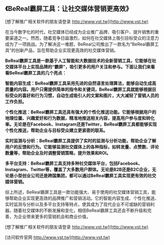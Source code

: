 ## **《BeReal霸屏工具：让社交媒体营销更高效》**

[想了解推广相关软件的朋友请登录 http://www.vst.tw](http://www.vst.tw)

在当今数字化的时代，社交媒体已经成为企业推广品牌、吸引客户、提升销售的重要渠道之一。然而，随着竞争日益激烈，如何在社交媒体上吸引目标受众的注意力成为了一项挑战。为了解决这一难题，BeReal公司推出了一款名为“BeReal霸屏工具”的创新产品，旨在帮助企业实现更高效的社交媒体营销。

**BeReal霸屏工具是一款基于人工智能和大数据技术的全新营销工具，它能够在社交媒体平台上实现品牌的“霸屏”，吸引更多的用户关注和参与。下面让我们来看看BeReal霸屏工具的几个亮点：**

**智能内容生成：BeReal霸屏工具采用先进的自然语言处理算法，能够自动生成高质量的内容。用户只需提供简单的指令和关键词，BeReal霸屏工具就能够根据目标受众的喜好和行为习惯，自动生成吸引人的文案和图片，大大减轻了营销人员的工作负担。**

**个性化推送：BeReal霸屏工具还具有强大的个性化推送功能。它能够根据用户的地理位置、兴趣爱好和行为数据，精准地推送相关内容，提高用户参与度和转化率。无论是在Facebook、Instagram还是Twitter，BeReal霸屏工具都能够实现个性化推送，帮助企业与目标受众建立更紧密的联系。**

**实时监测与分析：BeReal霸屏工具提供了实时的监测与分析功能，帮助企业了解用户的反馈和行为。它能够监测社交媒体上的各种指标，如转发量、点赞数、评论数量等，帮助企业及时调整营销策略，提升效果和ROI。**

**多平台支持：BeReal霸屏工具支持多种社交媒体平台，包括Facebook、Instagram、Twitter等，覆盖了大多数用户群体。无论是B2B还是B2C企业，无论是小型创业公司还是跨国集团，都可以通过BeReal霸屏工具实现更有效的社交媒体营销。**

综上所述，BeReal霸屏工具是一款功能强大、易于使用的社交媒体营销工具，能够帮助企业实现更高效的品牌推广和营销活动。它的智能内容生成、个性化推送、实时监测与分析以及多平台支持等特点，使其成为了现代企业不可或缺的营销利器。随着社交媒体的不断发展和变化，相信BeReal霸屏工具还会不断升级和完善，为企业带来更多的营销机会和商业价值。

[想了解推广相关软件的朋友请登录 http://www.vst.tw](http://www.vst.tw)


[访问软件官网 http://www.vst.tw](http://www.vst.tw)
